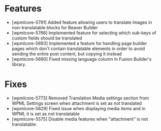# Features
* [wpmlcore-5791] Added feature allowing users to translate images in non-translatable blocks for Beaver Builder
* [wpmlcore-5766] Implemented feature for selecting which sub-keys of custom fields should be translated
* [wpmlcore-5693] Implemented a feature for handling page builder pages which don't contain translatable elements in order to avoid sending the entire post content, but copying it instead
* [wpmlcore-5690] Fixed missing language column in Fusion Builder's library.

# Fixes
* [wpmlcore-5773] Removed Translation Media settings section from WPML Settings screen when attachment is set as not translated
* [wpmlcore-5629] Fixed issue when displaying media items and in WPML it is set as not translatable
* [wpmlcore-5575] Disable media features when "attachment" is not translatable.